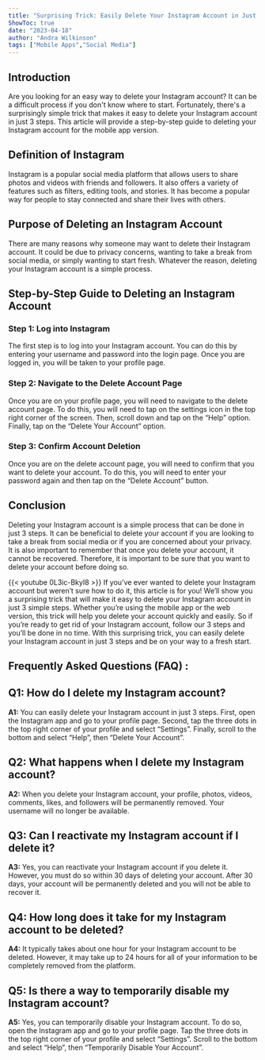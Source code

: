 ```yaml
---
title: "Surprising Trick: Easily Delete Your Instagram Account in Just 3 Steps - Mobile App Edition!"
ShowToc: true 
date: "2023-04-18"
author: "Andra Wilkinson" 
tags: ["Mobile Apps","Social Media"]
---
```

## Introduction 
Are you looking for an easy way to delete your Instagram account? It can be a difficult process if you don't know where to start. Fortunately, there's a surprisingly simple trick that makes it easy to delete your Instagram account in just 3 steps. This article will provide a step-by-step guide to deleting your Instagram account for the mobile app version.

## Definition of Instagram
Instagram is a popular social media platform that allows users to share photos and videos with friends and followers. It also offers a variety of features such as filters, editing tools, and stories. It has become a popular way for people to stay connected and share their lives with others.

## Purpose of Deleting an Instagram Account
There are many reasons why someone may want to delete their Instagram account. It could be due to privacy concerns, wanting to take a break from social media, or simply wanting to start fresh. Whatever the reason, deleting your Instagram account is a simple process.

## Step-by-Step Guide to Deleting an Instagram Account
### Step 1: Log into Instagram
The first step is to log into your Instagram account. You can do this by entering your username and password into the login page. Once you are logged in, you will be taken to your profile page.

### Step 2: Navigate to the Delete Account Page
Once you are on your profile page, you will need to navigate to the delete account page. To do this, you will need to tap on the settings icon in the top right corner of the screen. Then, scroll down and tap on the “Help” option. Finally, tap on the “Delete Your Account” option.

### Step 3: Confirm Account Deletion
Once you are on the delete account page, you will need to confirm that you want to delete your account. To do this, you will need to enter your password again and then tap on the “Delete Account” button.

## Conclusion
Deleting your Instagram account is a simple process that can be done in just 3 steps. It can be beneficial to delete your account if you are looking to take a break from social media or if you are concerned about your privacy. It is also important to remember that once you delete your account, it cannot be recovered. Therefore, it is important to be sure that you want to delete your account before doing so.

{{< youtube 0L3ic-BkyI8 >}} 
If you’ve ever wanted to delete your Instagram account but weren’t sure how to do it, this article is for you! We’ll show you a surprising trick that will make it easy to delete your Instagram account in just 3 simple steps. Whether you’re using the mobile app or the web version, this trick will help you delete your account quickly and easily. So if you’re ready to get rid of your Instagram account, follow our 3 steps and you’ll be done in no time. With this surprising trick, you can easily delete your Instagram account in just 3 steps and be on your way to a fresh start.

## Frequently Asked Questions (FAQ) :
## Q1: How do I delete my Instagram account?

**A1:** You can easily delete your Instagram account in just 3 steps. First, open the Instagram app and go to your profile page. Second, tap the three dots in the top right corner of your profile and select “Settings”. Finally, scroll to the bottom and select “Help”, then “Delete Your Account”.

## Q2: What happens when I delete my Instagram account?

**A2:** When you delete your Instagram account, your profile, photos, videos, comments, likes, and followers will be permanently removed. Your username will no longer be available.

## Q3: Can I reactivate my Instagram account if I delete it?

**A3:** Yes, you can reactivate your Instagram account if you delete it. However, you must do so within 30 days of deleting your account. After 30 days, your account will be permanently deleted and you will not be able to recover it.

## Q4: How long does it take for my Instagram account to be deleted?

**A4:** It typically takes about one hour for your Instagram account to be deleted. However, it may take up to 24 hours for all of your information to be completely removed from the platform.

## Q5: Is there a way to temporarily disable my Instagram account?

**A5:** Yes, you can temporarily disable your Instagram account. To do so, open the Instagram app and go to your profile page. Tap the three dots in the top right corner of your profile and select “Settings”. Scroll to the bottom and select “Help”, then “Temporarily Disable Your Account”.




